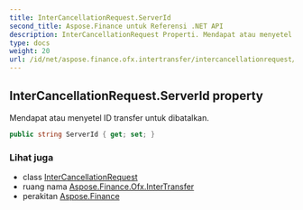```yaml
---
title: InterCancellationRequest.ServerId
second_title: Aspose.Finance untuk Referensi .NET API
description: InterCancellationRequest Properti. Mendapat atau menyetel ID transfer untuk dibatalkan.
type: docs
weight: 20
url: /id/net/aspose.finance.ofx.intertransfer/intercancellationrequest/serverid/
---
```

## InterCancellationRequest.ServerId property

Mendapat atau menyetel ID transfer untuk dibatalkan.

```csharp
public string ServerId { get; set; }
```

### Lihat juga

* class [InterCancellationRequest](../)
* ruang nama [Aspose.Finance.Ofx.InterTransfer](../../intercancellationrequest/)
* perakitan [Aspose.Finance](../../../)


